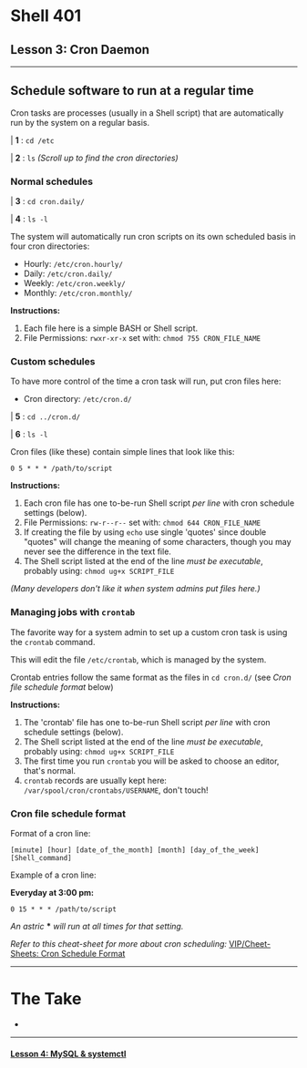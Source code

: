 # Shell 401
## Lesson 3: Cron Daemon

___

## Schedule software to run at a regular time

Cron tasks are processes (usually in a Shell script) that are automatically run by the system on a regular basis.

| **1** : `cd /etc`

| **2** : `ls` *(Scroll up to find the cron directories)*

### Normal schedules

| **3** : `cd cron.daily/`

| **4** : `ls -l`

The system will automatically run cron scripts on its own scheduled basis in four cron directories:
- Hourly: `/etc/cron.hourly/`
- Daily: `/etc/cron.daily/`
- Weekly: `/etc/cron.weekly/`
- Monthly: `/etc/cron.monthly/`

**Instructions:**
1. Each file here is a simple BASH or Shell script.
2. File Permissions: `rwxr-xr-x` set with: `chmod 755 CRON_FILE_NAME`

### Custom schedules
To have more control of the time a cron task will run, put cron files here:
- Cron directory: `/etc/cron.d/`

| **5** : `cd ../cron.d/`

| **6** : `ls -l`

Cron files (like these) contain simple lines that look like this:

```shell
0 5 * * * /path/to/script
```

**Instructions:**
1. Each cron file has one to-be-run Shell script *per line* with cron schedule settings (below).
2. File Permissions: `rw-r--r--` set with: `chmod 644 CRON_FILE_NAME`
3. If creating the file by using `echo` use single 'quotes' since double "quotes" will change the meaning of some characters, though you may never see the difference in the text file.
4. The Shell script listed at the end of the line *must be executable*, probably using: `chmod ug+x SCRIPT_FILE`

*(Many developers don't like it when system admins put files here.)*

### Managing jobs with `crontab`

The favorite way for a system admin to set up a custom cron task is using the `crontab` command.

This will edit the file `/etc/crontab`, which is managed by the system.

Crontab entries follow the same format as the files in `cd cron.d/` (see *Cron file schedule format* below)

**Instructions:**
1. The 'crontab' file has one to-be-run Shell script *per line* with cron schedule settings (below).
2. The Shell script listed at the end of the line *must be executable*, probably using: `chmod ug+x SCRIPT_FILE`
3. The first time you run `crontab` you will be asked to choose an editor, that's normal.
4. `crontab` records are usually kept here: `/var/spool/cron/crontabs/USERNAME`, don't touch!

### Cron file schedule format

Format of a cron line:

`[minute] [hour] [date_of_the_month] [month] [day_of_the_week] [Shell_command]`

Example of a cron line:

**Everyday at 3:00 pm:**
```shell
0 15 * * * /path/to/script
```

*An astric* **\*** *will run at all times for that setting.*

*Refer to this cheat-sheet for more about cron scheduling:* [VIP/Cheet-Sheets: Cron Schedule Format](https://github.com/inkVerb/VIP/blob/master/Cheat-Sheets/Cron.md)

___

# The Take

-

___

#### [Lesson 4: MySQL & systemctl](https://github.com/inkVerb/vip/blob/master/401-shell/Lesson-04.md)
